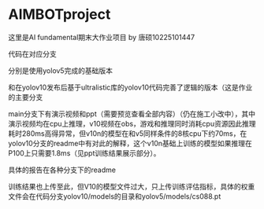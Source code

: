 # AIMBOTproject
这里是AI fundamental期末大作业项目 by 唐硕10225101447 


代码在对应分支

分别是使用yolov5完成的基础版本

和在yolov10发布后基于ultralistic库的yolov10代码完善了逻辑的版本（这是作业的主要分支

main分支下有演示视频和ppt（需要预览查看全部内容）（仍在施工小改中），其中演示视频均在cpu上推理，v10视频在obs，游戏和推理同时消耗cpu资源因此推理耗时280ms高得异常，但v10n的模型在和v5同样条件的8核cpu下约70ms，在yolov10分支的readme中有对此的解释，这个v10n基础上训练的模型如果推理在P100上只需要1.8ms（见ppt训练结果展示部分）。

具体的报告在各种分支下的readme

训练结果也上传至此，但V10的模型文件过大，只上传训练评估指标，具体的权重文件会在代码分支yolov10/models的目录和yolov5/models/cs088.pt
